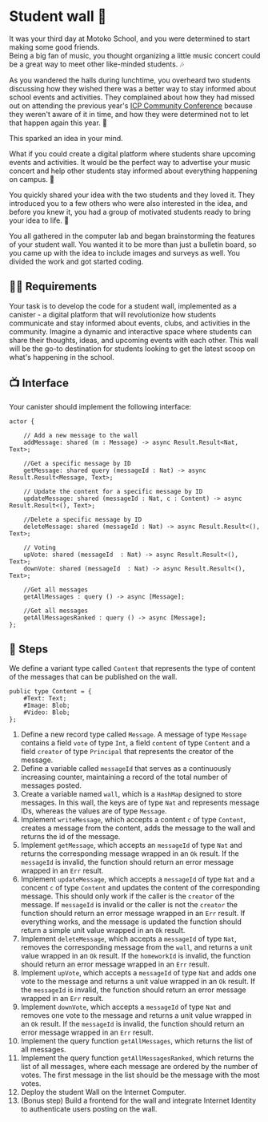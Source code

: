 # Student wall 🎨
It was your third day at Motoko School, and you were determined to start making some good friends. <br/>
Being a big fan of music, you thought organizing a little music concert could be a great way to meet other like-minded students. 🎶

As you wandered the halls during lunchtime, you overheard two students discussing how they wished there was a better way to stay informed about school events and activities. They complained about how they had missed out on attending the previous year's [ICP Community Conference](https://twitter.com/icp_cc) because they weren't aware of it in time, and how they were determined not to let that happen again this year. 💪

This sparked an idea in your mind.  <br/>

What if you could create a digital platform where students share upcoming events and activities. It would be the perfect way to advertise your music concert and help other students stay informed about everything happening on campus. 📅

You quickly shared your idea with the two students and they loved it. They introduced you to a few others who were also interested in the idea, and before you knew it, you had a group of motivated students ready to bring your idea to life. 🚀

You all gathered in the computer lab and began brainstorming the features of your student wall. You wanted it to be more than just a bulletin board, so you came up with the idea to include images and surveys as well. You divided the work and got started coding.
## 🧑‍🏫 Requirements 
Your task is to develop the code for a student wall, implemented as a canister - a digital platform that will revolutionize how students communicate and stay informed about events, clubs, and activities in the community. Imagine a dynamic and interactive space where students can share their thoughts, ideas, and upcoming events with each other. 
This wall will be the go-to destination for students looking to get the latest scoop on what's happening in the school. 
## 📺 Interface
Your canister should implement the following interface:
```motoko
actor {
   
    // Add a new message to the wall
    addMessage: shared (m : Message) -> async Result.Result<Nat, Text>;

    //Get a specific message by ID
    getMessage: shared query (messageId : Nat) -> async Result.Result<Message, Text>;

    // Update the content for a specific message by ID
    updateMessage: shared (messageId : Nat, c : Content) -> async Result.Result<(), Text>;

    //Delete a specific message by ID
    deleteMessage: shared (messageId : Nat) -> async Result.Result<(), Text>;

    // Voting
    upVote: shared (messageId  : Nat) -> async Result.Result<(), Text>;
    downVote: shared (messageId  : Nat) -> async Result.Result<(), Text>;

    //Get all messages
    getAllMessages : query () -> async [Message];

    //Get all messages
    getAllMessagesRanked : query () -> async [Message];
};
```
## 📒 Steps
We define a variant type called `Content` that represents the type of content of the messages that can be published on the wall.
```motoko
public type Content = {
    #Text: Text;
    #Image: Blob;
    #Video: Blob;
};
```
1. Define a new record type called `Message`. A message of type `Message` contains a field `vote` of type `Int`, a field `content` of type `Content` and a field `creator` of type `Principal` that represents the creator of the message.
2. Define a variable called `messageId` that serves as a continuously increasing counter, maintaining a record of the total number of messages posted.
3. Create a variable named `wall`, which is a `HashMap` designed to store messages. In this wall, the keys are of type `Nat` and represents message IDs, whereas the values are of type `Message`. 
4. Implement `writeMessage`, which accepts a content `c` of type `Content`, creates a message from the content, adds the message to the wall and returns the id of the message.
5. Implement `getMessage`, which accepts an `messageId` of type `Nat` and returns the corresponding message wrapped in an `Ok` result. If the `messageId` is invalid, the function should return an error message wrapped in an `Err` result.
6. Implement `updateMessage`, which accepts a `messageId` of type `Nat` and a concent `c` of type `Content` and updates the content of the corresponding message. This should only work if the caller is the `creator` of the message. If `messageId` is invalid or the caller is not the `creator` the function should return an error message wrapped in an `Err` result. If everything works, and the message is updated the function should return a simple unit value wrapped in an `Ok` result.
7. Implement `deleteMessage`, which accepts a `messageId` of type `Nat`, removes the corresponding message from the `wall`, and returns a unit value wrapped in an `Ok` result. If the `homeworkId` is invalid, the function should return an error message wrapped in an `Err` result.
8. Implement `upVote`, which accepts a `messageId` of type `Nat` and adds one vote to the message and returns a unit value wrapped in an `Ok` result. If the `messageId` is invalid, the function should return an error message wrapped in an `Err` result.
9. Implement `downVote`, which accepts a `messageId` of type `Nat` and removes one vote to the message and returns a unit value wrapped in an `Ok` result. If the `messageId` is invalid, the function should return an error message wrapped in an `Err` result.
10. Implement the query function `getAllMessages`, which returns the list of all messages. 
11. Implement the query function `getAllMessagesRanked`, which returns the list of all messages, where each message are ordered by the number of votes. The first message in the list should be the message with the most votes.
12. Deploy the student Wall on the Internet Computer.
13. (Bonus step) Build a frontend for the wall and integrate Internet Identity to authenticate users posting on the wall.

